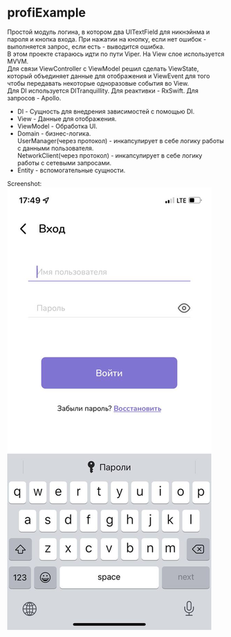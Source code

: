# profiExample

Простой модуль логина, в котором два UITextField для никнэйнма и пароля и кнопка входа. При нажатии на кнопку, если нет ошибок - выполняется запрос, если есть - выводится ошибка.<br>
В этом проекте стараюсь идти по пути Viper. На View слое используется MVVM.<br>
Для связи ViewController с ViewModel решил сделать ViewState, который объединяет данные для отображения и ViewEvent для того чтобы передавать некоторые одноразовые события во View.<br>
Для DI используется DITranquillity. Для реактивки - RxSwift. Для запросов - Apollo.
- DI - Сущность для внедрения зависимостей с помощью DI.
- View - Данные для отображения.
- ViewModel - Обработка UI.
- Domain - бизнес-логика.
<br>UserManager(через протокол) - инкапсулирует в себе логику работы с данными пользователя.
<br>NetworkClient(через протокол) - инкапсулирует в себе логику работы с сетевыми запросами.
- Entity - вспомогательные сущности. 

Screenshot:<br>
![Alt Text](https://github.com/v-nereutsa/profiExample/blob/main/image.jpeg)
